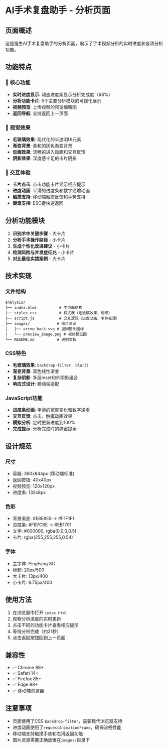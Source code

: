 # AI手术复盘助手 - 分析页面

## 页面概述

这是强生AI手术复盘助手的分析页面，展示了手术视频分析的实时进度和各项分析功能。

## 功能特点

### 🎯 核心功能
- **实时进度显示**: 动态进度条显示分析完成度（68%）
- **分析功能卡片**: 5个主要分析模块的可视化展示
- **视频预览**: 上传视频的预览缩略图
- **返回导航**: 支持返回上一页面

### 🎨 视觉效果
- **毛玻璃效果**: 现代化的半透明UI元素
- **渐变背景**: 柔和的灰色渐变背景
- **动画效果**: 流畅的进入动画和交互反馈
- **阴影效果**: 深度感十足的卡片阴影

### 📱 交互体验
- **卡片点击**: 点击功能卡片显示相应提示
- **进度动画**: 平滑的进度条和数字递增动画
- **触摸支持**: 移动端触摸反馈和手势支持
- **键盘支持**: ESC键快速返回

## 分析功能模块

1. **识别术中关键步骤** - 大卡片
2. **分析手术操作路径** - 小卡片
3. **生成个性化改进建议** - 小卡片
4. **检测风险与并发症征兆** - 小卡片
5. **对比最佳实践案例** - 大卡片

## 技术实现

### 文件结构
```
analysis/
├── index.html          # 主页面结构
├── styles.css          # 样式表（毛玻璃效果、动画）
├── script.js           # 交互逻辑（进度动画、事件处理）
├── images/            # 图片资源
│   ├── arrow_back.svg # 返回箭头图标
│   └── preview_image.png # 视频预览图
└── README.md          # 说明文档
```

### CSS特色
- **毛玻璃效果**: `backdrop-filter: blur()`
- **渐变背景**: 双色线性渐变
- **复杂阴影**: 多层inset和外阴影组合
- **响应式设计**: 移动端适配

### JavaScript功能
- **进度条动画**: 平滑的宽度变化和数字递增
- **交互反馈**: 点击、触摸动画效果
- **模拟分析**: 定时更新进度到100%
- **完成提示**: 分析完成时的弹窗提示

## 设计规范

### 尺寸
- 容器: 390x844px (移动端标准)
- 返回按钮: 40x40px
- 视频预览: 120x120px
- 进度条: 132x8px

### 色彩
- 背景渐变: #E8E8E8 → #F1F1F1
- 进度条: #FB7C6E → #EB1701
- 文字: #000000, rgba(0,0,0,0.5)
- 卡片: rgba(255,255,255,0.54)

### 字体
- 主字体: PingFang SC
- 标题: 20px/500
- 大卡片: 13px/400
- 小卡片: 9.75px/400

## 使用方法

1. 在浏览器中打开 `index.html`
2. 观察分析进度的实时更新
3. 点击不同的功能卡片查看相应提示
4. 等待分析完成（约21秒）
5. 点击返回按钮回到上一页面

## 兼容性

- ✅ Chrome 88+
- ✅ Safari 14+
- ✅ Firefox 85+
- ✅ Edge 88+
- ✅ 移动端浏览器

## 注意事项

- 页面使用了CSS `backdrop-filter`，需要现代浏览器支持
- 进度动画使用了`requestAnimationFrame`，确保流畅性能
- 移动端支持触摸手势和右滑返回功能
- 图片资源需要正确放置在`images/`目录下 